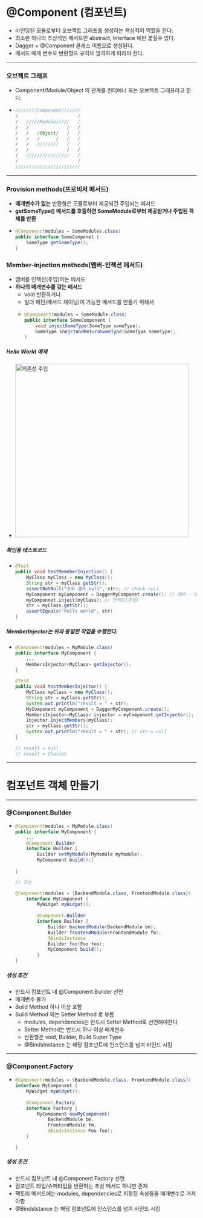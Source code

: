# @Component (컴포넌트)
* 바인딩된 모듈로부터 오브젝트 그래프를 생성하는 핵심적이 역할을 한다.
* 최소한 하나의 추상적인 메서드인 abstract, Interface 에만 붙힐수 있다.
* Dagger + @Component 클래스 이름으로 생성된다.
* 메서드 매개 변수오 반환형으 규칙으 엄격하게 따라야 한다.
---
### 오브젝트 그래프
* Component/Module/Object 의 관계를 컨터에너 또는 오브젝트 그래프라고 한다.
* ```java
  ////////Component///////
  /                      /
  /   /////Module/////   /
  /   /              /   /
  /   /   /Object/   /   /
  /   /   /      /   /   /
  /   /   ////////   /   /
  /   /              /   /
  /   ////////////////   /
  /                      /
  ////////////////////////
---
### Provision methods(프로비저 메서드)
* **매개변수가 없는** 반환형은 모듈로부터 제공되건 주입되는 메서드
* **getSomeType() 메서드를 호출하면 SomeModule로부터 제공받거나 주입된 객체를 반환**
* ```java
  @Component(modules = SomeModules.class)
  public interface SomeComponet {
      SomeType getSomeType();
  }
### Member-injection methods(멤버-인젝션 메서드)
* 맴버를 인젝션(주입)하는 메서드
* **하나의 매개변수를 갖는 메서드**
  * void 반환하거나
  * 빌더 패턴(메서드 체이닝)이 가능한 메서드를 만들기 위해서
  * ```java
    @Component(modules = SomeModule.class)
    public interface SomeComponent {
        void injectSomeType(SomeType someType);
        SomeType inejctAndReturnSomeType(SomeType someType);
    }
##### Hello World 예제
* <img width="458" alt="의존성 주입" src="https://user-images.githubusercontent.com/51182964/111732480-ea3a9580-88b8-11eb-818d-1ed1b813e8b1.png">
##### 확인용 테스트코드
* ```java
  @Test
  public void testMemeberInjection() {
      MyClass myClass = new MyClass();
      String str = myClass.getStr();
      assertNotNull("조회 결과 null", str); // check null
      MyComponent myComponent = DaggerMyComponet.create(); // 멤버 - 인젝션 메서드에 의해 필드 주입
      myComponnet.inject(myClass); // 인젝트(주입)
      str = myClass.getStr();
      assertEquals("hello world", str)
  }
##### MemberInjector는 위와 동일한 작업을 수행한다.
* ```java
  @Component(modules = MyModule.class)
  public interface MyComponent {
      ...
      MembersInjector<MyClass> getInjector();
  }
  
  @Test
  public void testMemberInjector() {
      MyClass myClass = new MyClass();
      String str = myClass.getStr();
      System.out.println("result = " + str);
      MyComponent myComponent = DaggerMyComponent.create();
      MembersInjector<MyClass> injector = myComponent.getInjector();
      injector.injectMembers(myClass);
      str = myClass.getStr();
      System.out.println("result = " + str); // str = null
  }
  
  // result = null
  // result = Charles
  
---
# 컴포넌트 객체 만들기
---
### @Component.Builder
* ```java
  @Component(modules = MyModule.class)
  public interface MyComponent {
      ...
      @Component.Builder
      interface Builder {
          Builder setMyModule(MyModule myModule);
          MyComponent build();]
          
  }
  
  // 또는
  
  @Component(modules = {BackendModule.class, FrontendModule.class})
      interface MyComponent {
          MyWidget myWidget();
          
          @Component.Builder
          interface Builder {
              Builder backendModule(BackendModule bm);
              Builder frontendModule(FrontendModule fm);
              @BindsInstance
              Builder foo(Foo foo);
              MyComponent build();
          }
  }
##### 생성 조건
* 반드시 컴포넌트 내 @Component.Builder 선언
* 매개변수 불가
* Build Method 하나 이상 포함
* Build Method 외는 Setter Method 로 부름
  * modules, dependencies는 반드시 Setter Method로 선언해야한다
  * Setter Method는 반드시 하나 이상 매개변수
  * 반환형은 void, Builder, Build Super Type
  * @BindsInstance 는 해당 컴포넌트에 인스턴스를 넘겨 바인드 시킴
---
### @Component.Factory
* ```java
  @Component(modules = {BackendModule.class, FrontendModule.class})
  interface MyComponent {
      MyWidget myWidget();
          
      @Component.Factory
      interface Factory {
          MyComponent newMyComponent(
              BackendModule bm,
              FrontendModule fm,
              @BindsInstance Foo foo);
      }
  
  }
##### 생성 조건
* 반드시 컴포넌트 내 @Component.Factory 선언
* 컴포넌트 타입/슈퍼타입을 반환하는 추상 메서드 하나만 존재
* 팩토리 메서드에는 modules, dependencies로 지정된 속성들을 매개변수로 가져야함
* @BindsIstance 는 해당 컴포넌트에 인스턴스를 넘겨 바인드 시킴

